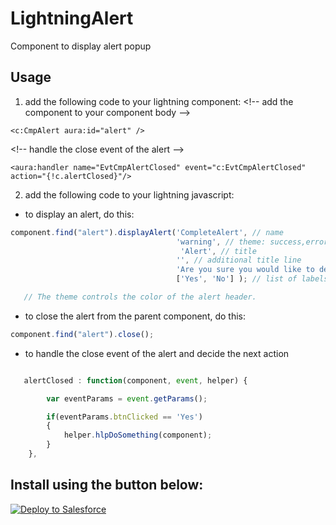 # LightningAlert

Component to display alert popup 

## Usage

1. add the following code to your lightning component:
&lt;!-- add the component to your component body --&gt;
```
<c:CmpAlert aura:id="alert" />
```
&lt;!-- handle the close event of the alert --&gt;
```
<aura:handler name="EvtCmpAlertClosed" event="c:EvtCmpAlertClosed" action="{!c.alertClosed}"/>
```

2. add the following code to your lightning javascript:

* to display an alert, do this: 

```javascript
component.find("alert").displayAlert('CompleteAlert', // name
                                     'warning', // theme: success,error,warning,info
                                      'Alert', // title
                                     '', // additional title line
                                     'Are you sure you would like to delete ?', // message in alert box
                                     ['Yes', 'No'] ); // list of labels for buttons to be displayed

   // The theme controls the color of the alert header.

```

* to close the alert from the parent component, do this:

```javascript
component.find("alert").close();
```

* to handle the close event of the alert and decide the next action
```javascript

   alertClosed : function(component, event, helper) {

        var eventParams = event.getParams();

        if(eventParams.btnClicked == 'Yes')
        {
            helper.hlpDoSomething(component);
        }
    },

```

## Install using the button below:

<a href="https://githubsfdeploy.herokuapp.com?owner=veenasundara&repo=LightningAlert">
  <img alt="Deploy to Salesforce"
       src="https://raw.githubusercontent.com/afawcett/githubsfdeploy/master/src/main/webapp/resources/img/deploy.png">
</a>
